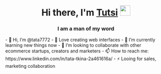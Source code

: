 <h1 align="center">Hi there, I'm <a href="[https://daniilshat.ru/](https://twitter.com/ohivoo)" target="_blank">Tutsi</a> 
<img src="https://github.com/blackcater/blackcater/raw/main/images/Hi.gif" height="32"/></h1>
<h3 align="center">I am a man of my word</h3>
- 👋 Hi, I’m @tata7772
- 👀 Love creating web interfaces
- 🌱 I’m currently learning new things now
- 💞️  I’m looking to collaborate with other ecommerce startups, creators and marketers
- 📫 How to reach me: https://www.linkedin.com/in/tata-tkina-2a461616a/
- ⚡ Looing for sales, marketing collaboration
<!---
tata7772/tata7772 is a ✨ special ✨ repository because its `README.md` (this file) appears on your GitHub profile.
You can click the Preview link to take a look at your changes.
--->
